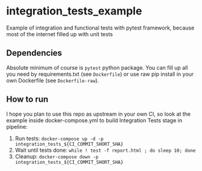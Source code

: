 # integration\_tests\_example

Example of integration and functional tests with pytest framework,
because most of the internet filled up with unit tests

## Dependencies

Absolute minimum of course is `pytest` python package.
You can fill up all you need by requirements.txt (see `Dockerfile`) or
use raw pip install in your own Dockerfile (see `Dockerfile-raw`).

## How to run

I hope you plan to use this repo as upstream in your own CI,
so look at the example inside docker-compose.yml to build 
Integration Tests stage in pipeline:
1) Run tests:
`docker-compose up -d -p integration_tests_${CI_COMMIT_SHORT_SHA}`
2) Wait until tests done:
`while ! test -f report.html ; do sleep 10; done`
3) Cleanup:
`docker-compose down -p integration_tests_${CI_COMMIT_SHORT_SHA}`
